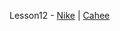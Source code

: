 Lesson12 - [Nike](https://nazarbuzyl.github.io/1-front-end/students/buzyl_nazar/homework10-lesson-12/task-1/index.html) | [Cahee](https://nazarbuzyl.github.io/1-front-end/students/buzyl_nazar/homework10-lesson-12/task-2/index.html)
